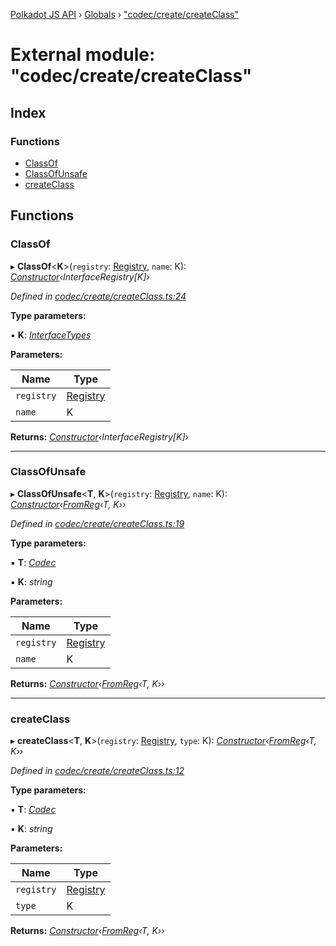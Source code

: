 [Polkadot JS API](../README.md) › [Globals](../globals.md) › ["codec/create/createClass"](_codec_create_createclass_.md)

# External module: "codec/create/createClass"

## Index

### Functions

* [ClassOf](_codec_create_createclass_.md#classof)
* [ClassOfUnsafe](_codec_create_createclass_.md#classofunsafe)
* [createClass](_codec_create_createclass_.md#createclass)

## Functions

###  ClassOf

▸ **ClassOf**<**K**>(`registry`: [Registry](../interfaces/_types_.registry.md), `name`: K): *[Constructor](../interfaces/_types_.constructor.md)‹InterfaceRegistry[K]›*

*Defined in [codec/create/createClass.ts:24](https://github.com/polkadot-js/api/blob/883b191ae7/packages/types/src/codec/create/createClass.ts#L24)*

**Type parameters:**

▪ **K**: *[InterfaceTypes](_types_.md#interfacetypes)*

**Parameters:**

Name | Type |
------ | ------ |
`registry` | [Registry](../interfaces/_types_.registry.md) |
`name` | K |

**Returns:** *[Constructor](../interfaces/_types_.constructor.md)‹InterfaceRegistry[K]›*

___

###  ClassOfUnsafe

▸ **ClassOfUnsafe**<**T**, **K**>(`registry`: [Registry](../interfaces/_types_.registry.md), `name`: K): *[Constructor](../interfaces/_types_.constructor.md)‹[FromReg](_codec_create_types_.md#fromreg)‹T, K››*

*Defined in [codec/create/createClass.ts:19](https://github.com/polkadot-js/api/blob/883b191ae7/packages/types/src/codec/create/createClass.ts#L19)*

**Type parameters:**

▪ **T**: *[Codec](../interfaces/_types_.codec.md)*

▪ **K**: *string*

**Parameters:**

Name | Type |
------ | ------ |
`registry` | [Registry](../interfaces/_types_.registry.md) |
`name` | K |

**Returns:** *[Constructor](../interfaces/_types_.constructor.md)‹[FromReg](_codec_create_types_.md#fromreg)‹T, K››*

___

###  createClass

▸ **createClass**<**T**, **K**>(`registry`: [Registry](../interfaces/_types_.registry.md), `type`: K): *[Constructor](../interfaces/_types_.constructor.md)‹[FromReg](_codec_create_types_.md#fromreg)‹T, K››*

*Defined in [codec/create/createClass.ts:12](https://github.com/polkadot-js/api/blob/883b191ae7/packages/types/src/codec/create/createClass.ts#L12)*

**Type parameters:**

▪ **T**: *[Codec](../interfaces/_types_.codec.md)*

▪ **K**: *string*

**Parameters:**

Name | Type |
------ | ------ |
`registry` | [Registry](../interfaces/_types_.registry.md) |
`type` | K |

**Returns:** *[Constructor](../interfaces/_types_.constructor.md)‹[FromReg](_codec_create_types_.md#fromreg)‹T, K››*
